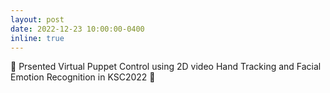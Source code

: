 ```yaml
---
layout: post
date: 2022-12-23 10:00:00-0400
inline: true
---
```


:loudspeaker: Prsented Virtual Puppet Control using 2D video Hand Tracking and Facial Emotion Recognition in KSC2022 :loudspeaker:
